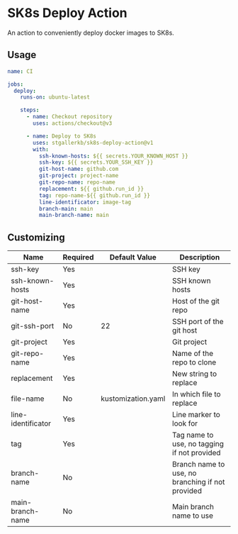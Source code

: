 # SK8s Deploy Action

An action to conveniently deploy docker images to SK8s.

## Usage

```yml
name: CI

jobs:
  deploy:
    runs-on: ubuntu-latest

    steps:
      - name: Checkout repository
        uses: actions/checkout@v3

      - name: Deploy to SK8s
        uses: stgallerkb/sk8s-deploy-action@v1
        with:
          ssh-known-hosts: ${{ secrets.YOUR_KNOWN_HOST }}
          ssh-key: ${{ secrets.YOUR_SSH_KEY }}
          git-host-name: github.com
          git-project: project-name
          git-repo-name: repo-name
          replacement: ${{ github.run_id }}
          tag: repo-name-${{ github.run_id }}
          line-identificator: image-tag
          branch-main: main
          main-branch-name: main
```

## Customizing

| Name               | Required | Default Value      | Description                                      |
| ------------------ | -------- | ------------------ | ------------------------------------------------ |
| ssh-key            | Yes      |                    | SSH key                                          |
| ssh-known-hosts    | Yes      |                    | SSH known hosts                                  |
| git-host-name      | Yes      |                    | Host of the git repo                             |
| git-ssh-port       | No       | 22                 | SSH port of the git host                         |
| git-project        | Yes      |                    | Git project                                      |
| git-repo-name      | Yes      |                    | Name of the repo to clone                        |
| replacement        | Yes      |                    | New string to replace                            |
| file-name          | No       | kustomization.yaml | In which file to replace                         |
| line-identificator | Yes      |                    | Line marker to look for                          |
| tag                | Yes      |                    | Tag name to use, no tagging if not provided      |
| branch-name        | No       |                    | Branch name to use, no branching if not provided |
| main-branch-name   | No       |                    | Main branch name to use                          |

